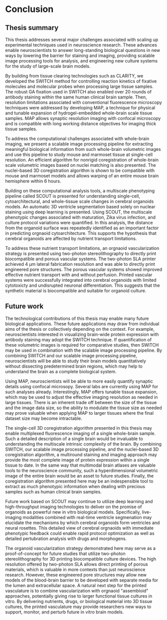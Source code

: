 # Conclusion

## Thesis summary

This thesis addresses several major challenges associated with scaling up
experimental techniques used in neuroscience research. These advances enable
neuroscientists to answer long-standing biological questions in new ways by
lowering the barrier for staining and imaging, providing scalable image
processing tools for analysis, and engineering new culture systems for the study
of large-scale brain models.

By building from tissue clearing technologies such as CLARITY, we developed the
SWITCH method for controlling reaction kinetics of fixative molecules and
molecular probes when processing large tissue samples. The robust GA fixation
used in SWITCH also enabled over 20 rounds of antibody staining within the same
human clinical brain sample. Then, resolution limitations associated with
conventional fluorescence microscopy techniques were addressed by developing
MAP, a technique for physical and tunable expansion of hydrogel-embedded
whole-brain scale tissue samples. MAP allows synaptic resolution imaging with
confocal microscopy and is compatible with long working distance objectives for
imaging thick tissue samples.

To address the computational challenges associated with whole-brain imaging, we
present a scalable image processing pipeline for extracting meaningful
biological information from such whole-brain volumetric images and use this
pipeline to study mouse and marmoset tissue at single-cell resolution. An
efficient algorithm for nonrigid coregistration of whole-brain scale volumetric
images based on nuclei matching is also presented. The nuclei-based 3D
coregistration algorithm is shown to be compatible with mouse and marmoset
models and allows warping of an entire mouse brain hemisphere within 6 hours.

Building on these computational analysis tools, a multiscale phenotyping
pipeline called SCOUT is presented for understanding single-cell,
cytoarchitectural, and whole-tissue scale changes in cerebral organoids models.
An automatic 3D ventricle segmentation based solely on nuclear staining using
deep learning is presented. Using SCOUT, the multiscale phenotypic changes
associated with maturation, Zika virus infection, and culture protocol
variations were quantified. In this analysis, the distance from the organoid
surface was repeatedly identified as an important factor in predicting orgnaoid
cytoarchitecture. This supports the hypothesis that cerebral organoids are
affected by nutrient transport limitations.

To address these nutrient transport limitations, an orgnaoid vascularization
strategy is presented using two-photon stereolithography to directly print
biocompatible and porous vascular systems. The two-photon SLA printer achieved 4
µm lateral fabrication resolution and was able to directly print engineered pore
structures. The porous vascular systems showed improved effective nutrient
transport with and without perfusion. Printed vascular systems were successfully
integrated into cerebral organoids with limited cytotoxicty and undisrupted
neuronal differentiation. This suggests that the synthetic material is
biocompatible and suitable for organoid culture.


## Future work

The technological contributions of this thesis may enable many future biological
applications. These future applications may draw from individual aims of the
thesis or collectively depending on the context. For example, neuroscientists
interested in visualizing brain-wide protein expression with antibody staining
may adopt the SWITCH technique. If quantification of these volumetric images is
required for comparative studies, then SWITCH may be used in combination with
the scalable image processing pipeline. By combining SWITCH and our scalable
image processing pipeline, neuroscientists will be able to study their brain
models quantitatively without dissecting predetermined brain regions, which may
help to understand the brain as a complete biological system.

Using MAP, neuroscientists will be able to more easily quantify synaptic details
using confocal microsopy. Several labs are currently using MAP for such analyses
already. Interestingly, MAP offers tunable tissue expansion, which may be used
to adjust the effective imaging resolution as needed in large tissues. There is
an inherent trade off between the size of the tissue and the image data size, so
the ability to modulate the tissue size as needed may prove valuable when
applying MAP to larger tissues where the final dataset size may become
intractable.

The single-cell 3D coregistration algorithm presented in this thesis may enable
multiplexed fluorescence imaging of a single whole-brain sample. Such a detailed
description of a single brain would be invaluable to understanding the
multiscale intrinsic complexity of the brain. By combining SWITCH, our scalable
image processing pipeline, and the nuclei-based 3D coregistration algorithm, a
multiround staining and imaging approach may provide the most complete image of
protein expression within a single tissue to date. In the same way that
multimodal brain atlases are valuable tools to the neuroscience community, such
a hyperdimensional volumetric image of the entire brain would be an asset to
future studies. Finally, the coregistration algorithm presented here may be an
indespensible tool to extract as much phenotypic information when dealing with
precious samples such as human clinical brain samples.

Future work based on SCOUT may continue to utilize deep learning and
high-throughput imaging technologies to deliver on the promise of organoids as
powerful new in vitro biological models. Specifically, live-imaging modalities
combined with real-time ventricle segmenation may elucidate the mechanisms by
which cerebral organoids form ventricles and neural rosettes. This detailed view
of cerebral orgnaoids with immediate phenotypic feedback could enable rapid
protocol optimization as well as detailed pertubration analysis with drugs and
morphogens. 

The organoid vascularization strategy demonstrated here may serve as a
proof-of-concept for future studies that utilize two-photon stereolithography
for 3D printing biocompatible culture devices. The high resolution offered by
two-photon SLA allows direct printing of porous materials, which is valuable in
more contexts than just neuroscience research. However, these engineered pore
structures may allow new models of the blood-brain barrier to be developed with
separate media for the lumen and extracellular space. A natural next step for
the printed vasculature is to combine vascularization with orgnaoid "assembloid"
approaches, potentially giving rise to larger functional tissue cultures in
vitro. By delivering nutrients, drugs, or biological material into 3D tissue
cultures, the printed vasculature may provide researchers new ways to support,
monitor, and perturb future in vitro brain models.
